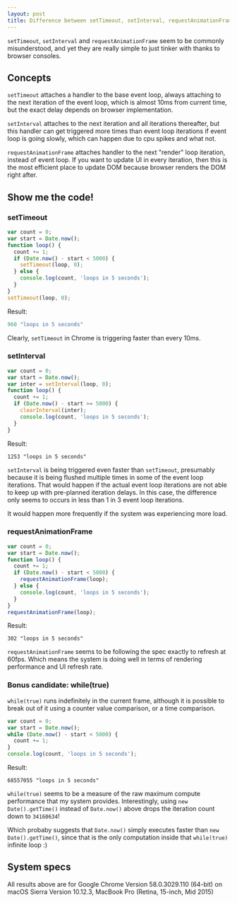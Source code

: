 ```yaml
---
layout: post
title: Difference between setTimeout, setInterval, requestAnimationFrame
---
```


`setTimeout`, `setInterval` and `requestAnimationFrame` seem to be commonly
misunderstood, and yet they are really simple to just tinker with thanks to
browser consoles.

## Concepts

`setTimeout` attaches a handler to the base event loop, always attaching to the
next iteration of the event loop, which is almost 10ms from current time, but
the exact delay depends on browser implementation.

`setInterval` attaches to the next iteration and all iterations thereafter, but
this handler can get triggered more times than event loop iterations if event
loop is going slowly, which can happen due to cpu spikes and what not.

`requestAnimationFrame` attaches handler to the next "render" loop iteration,
instead of event loop. If you want to update UI in every iteration, then this is
the most efficient place to update DOM because browser renders the DOM right
after.

## Show me the code!

### setTimeout

```js
var count = 0;
var start = Date.now();
function loop() {
  count += 1;
  if (Date.now() - start < 5000) {
    setTimeout(loop, 0);
  } else {
    console.log(count, 'loops in 5 seconds');
  }
}
setTimeout(loop, 0);
```

Result:
```js
960 "loops in 5 seconds"
```

Clearly, `setTimeout` in Chrome is triggering faster than every 10ms.

### setInterval

```js
var count = 0;
var start = Date.now();
var inter = setInterval(loop, 0);
function loop() {
  count += 1;
  if (Date.now() - start >= 5000) {
    clearInterval(inter);
    console.log(count, 'loops in 5 seconds');
  }
}
```

Result:
```
1253 "loops in 5 seconds"
```

`setInterval` is being triggered even faster than `setTimeout`, presumably
because it is being flushed multiple times in some of the event loop iterations.
That would happen if the actual event loop iterations are not able to keep up
with pre-planned iteration delays. In this case, the difference only seems to
occurs in less than 1 in 3 event loop iterations.

It would happen more frequently if the system was experiencing more load.

### requestAnimationFrame

```js
var count = 0;
var start = Date.now();
function loop() {
  count += 1;
  if (Date.now() - start < 5000) {
    requestAnimationFrame(loop);
  } else {
    console.log(count, 'loops in 5 seconds');
  }
}
requestAnimationFrame(loop);
```

Result:
```
302 "loops in 5 seconds"
```

`requestAnimationFrame` seems to be following the spec exactly to refresh at
60fps. Which means the system is doing well in terms of rendering performance
and UI refresh rate.

### Bonus candidate: while(true)

`while(true)` runs indefinitely in the current frame, although it is possible to
break out of it using a counter value comparison, or a time comparison.

```js
var count = 0;
var start = Date.now();
while (Date.now() - start < 5000) {
  count += 1;
}
console.log(count, 'loops in 5 seconds');
```

Result:
```
68557055 "loops in 5 seconds"
```

`while(true)` seems to be a measure of the raw maximum compute performance that
my system provides. Interestingly, using `new Date().getTime()` instead of
`Date.now()` above drops the iteration count down to `34160634`!

Which probaby suggests  that `Date.now()` simply executes faster than `new
Date().getTime()`, since that is the only computation inside that `while(true)`
infinite loop :)

## System specs

All results above are for Google Chrome Version 58.0.3029.110 (64-bit) on
macOS Sierra Version 10.12.3, MacBook Pro (Retina, 15-inch, Mid 2015)

